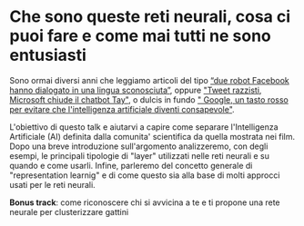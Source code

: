 # Che sono queste reti neurali, cosa ci puoi fare e come mai tutti ne sono entusiasti

Sono ormai diversi anni che leggiamo articoli del tipo 
[“due robot Facebook hanno dialogato in una lingua sconosciuta”](https://www.ilfattoquotidiano.it/2017/08/01/intelligenza-artificiale-due-robot-facebook-hanno-dialogato-in-una-lingua-sconosciuta/3769549/), oppure ["Tweet razzisti, Microsoft chiude il chatbot Tay"](http://www.lastampa.it/2016/03/25/tecnologia/tweet-razzisti-microsoft-chiude-il-chatbot-tay-d0EAXrqn49O6ZbqbLGhdtK/pagina.html), o dulcis in fundo ["
Google, un tasto rosso per evitare che l'intelligenza artificiale diventi consapevole"](http://www.repubblica.it/tecnologia/2016/06/06/news/google_un_tasto_rosso_per_evitare_che_l_intelligenza_artificiale_diventi_consapevole-141425678/).

L'obiettivo di questo talk e aiutarvi a capire come separare l'Intelligenza Artificiale (AI) definita dalla comunita' scientifica da quella mostrata nei film.
Dopo una breve introduzione sull'argomento analizzeremo, con degli esempi, le principali tipologie di "layer" utilizzati nelle reti neurali e su quando e come usarli. Infine, parleremo del concetto generale di "representation learnig" e di come questo sia alla base di molti approcci usati per le reti neurali.

**Bonus track**: come riconoscere chi si avvicina a te e ti propone una rete neurale per clusterizzare gattini